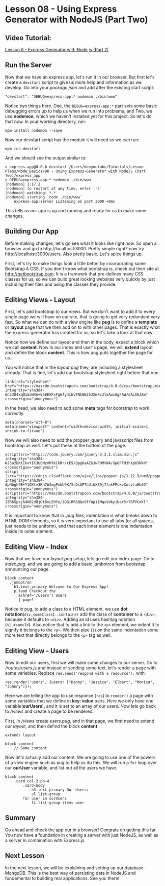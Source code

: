 # Lesson 08 - Using Express Generator with NodeJS (Part Two)

## Video Tutorial:
[Lesson 8 - Express Generator with Node.js (Part 2)](https://youtu.be/3Gl5cObnjV8)

## Run the Server

Now that we have an express app, let's run it in our browser. But first let's create a `devstart` script to give us more help and information as we develop. Go into your *package.json* and add after the existing start script: 
```
"devstart": "DEBUG=express-app:* nodemon ./bin/www"
```

Notice two things here. One, the `DEBUG=express-app:*` part sets some basic debugging errors up to help us when we run into problems, and Two, we use **nodemon**, which we haven't installed yet for this project. So let's do that now. In your working directory, run:
```
npm install nodemon --save
```

Now our devstart script has the module it will need so we can run:
```
npm run devstart
```
And we should see the output simliar to:
```
> express-app@0.0.0 devstart /Users/danyoutube/Tutorials/Lesson Plans/Node_Basics/08 - Using Express-Generator with NodeJS (Part Two)/express_app
> DEBUG=express-app:* nodemon ./bin/www
[nodemon] 1.17.2
[nodemon] to restart at any time, enter `rs`
[nodemon] watching: *.*
[nodemon] starting `node ./bin/www`
    express-app:server Listening on port 3000 +0ms
```

This tells us our app is up and running and ready for us to make some changes. 

## Building Our App

Before making changes, let's go see what it looks like right now. So open a browser and go to http://localhost:3000. Pretty simple right? now try http://localhost:3000/users. Also pretty basic. Let's spice things up. 

First, let's try to make things look a little better by incorporating some Bootstrap 4 CSS. If you don't know what bootstrap is, check out their site at http://getbootstrap.com. It is a framwork that pre-defines many CSS classes for us, so we can build great looking websites very quickly by just including their files and using the classes they provide.

## Editing Views - Layout

First, let's add bootstrap to our views. But we don't want to add it to every single page we will have on our site, that is going to get very redundant very fast. So what we can do with a view engine like **pug** is to define a **template** or **layout** page that we then add on to with other pages. That is exactly what the express-generator has created for us, so let's take a look at that now.

Notice how we define our layout and then in the body, expect a block which we call **content**. Now in our index and user's page, we will **extend** layout and define the block **content**. This is how pug puts together the page for us.

You will notice that in the *layout.pug* they, are including a stylesheet already. That is fine, let's add our bootstrap stylesheet right before that one.
```
link(rel="stylesheet" href="https://maxcdn.bootstrapcdn.com/bootstrap/4.0.0/css/bootstrap.min.css" integrity="sha384-Gn5384xqQ1aoWXA+058RXPxPg6fy4IWvTNh0E263XmFcJlSAwiGgFAW/dAiS6JXm" crossorigin="anonymous")
```

In the head, we also need to add some **meta** tags for bootstrap to work correctly. 
```
meta(charset="utf-8")
meta(name="viewport" content="width=device-width, initial-scale=1, shrink-to-fit=no")
```

Now we will also need to add the propper jquery and javascript files from bootstrap as well. Let's put these at the bottom of the page. 
```
script(src="https://code.jquery.com/jquery-3.2.1.slim.min.js" integrity="sha384-KJ3o2DKtIkvYIK3UENzmM7KCkRr/rE9/Qpg6aAZGJwFDMVNA/GpGFF93hXpG5KkN" crossorigin="anonymous")
script (src="https://cdnjs.cloudflare.com/ajax/libs/popper.js/1.12.9/umd/popper.min.js" integrity="sha384-ApNbgh9B+Y1QKtv3Rn7W3mgPxhU9K/ScQsAP7hUibX39j7fakFPskvXusvfa0b4Q" crossorigin="anonymous")
script(src="https://maxcdn.bootstrapcdn.com/bootstrap/4.0.0/js/bootstrap.min.js" integrity="sha384-JZR6Spejh4U02d8jOt6vLEHfe/JQGiRRSQQxSfFWpi1MquVdAyjUar5+76PVCmYl" crossorigin="anonymous")
```

It is important to know that in *.pug* files, indentation is what breaks down to HTML DOM elements, so it is very important to use all tabs (or all spaces, just needs to be uniform), and that each inner element is one indentation inside its outer element.

## Editing View - Index

Now that we have our *layout.pug* setup, lets go edit our index page. Go to *index.pug*, and we are going to add a basic jumbotron from bootstrap announcing our page.
```
block content
  .jumbotron
    h1.text-primary Welcome to Our Express App!
    p.lead Checkout the 
      a(href='/users') Users 
      | page!
```

Notice in pug, to add a class to a HTML element, we use **dot notation**(`div.someClass`). `.container` add the class of **container** to a `<div>`, because it defaults to `<div>`. Adding an id uses hashtag notation (`h1.#someId`). Also notice that to add a link to the `<p>` element, we indent it to signify it belongs to the `<p>`. We then pipe (`|`) on the same indentation some more text that directly belongs to the `<p>` tag as well.

## Editing View - Users

Now to edit our users, first we will make some changes to our server. Go to */routes/users.js* and instead of sending some text, let's render a page with some variables. Replace `res.send('respond with a resource');` with:
```
res.render('users', {users: ["Danny", "Jessica", "Elbert", "Monica", "Johnny"]});
```

Here we are telling the app to use response (`res`) to `render()` a page with some variables that we define in **key: value** pairs. Here we only have one variable(**ourUsers**), and it is set to an array of our users. Now lets go back to */views* and create a page to be rendered. 

First, in */views* create *users.pug*, and in that page, we first need to extend our *layout*, and then defind the block **content**. 
```
extends layout

block content
    // Some content
```

Now let's actually add our content. We are going to use one of the powers of a view engine such as pug to help us do this. We will run a `for` loop over our **ourUser** variable, and list out all the users we have.
```
block content
    .card.col-2.pb-4
        .card-body
            h3.text-primary Our Users:
            ul.list-group
        for user in ourUsers
            li.list-group-item= user
```

## Summary

Go ahead and check the app our in a browser! Congrats on getting this far. You now have a foundation in creating a server with just NodeJS, as well as a server in combination with Express.js. 


## Next Lesson

In the next lesson, we will be explaining and setting up our database - MongoDB. This is the best way of persisting data in NodeJS and fundemental to building real applications. See you there!
